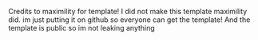 Credits to maximility for template! I did not make this template maximility did. im just putting it on github so everyone can get the template!
And the template is public so im not leaking anything
